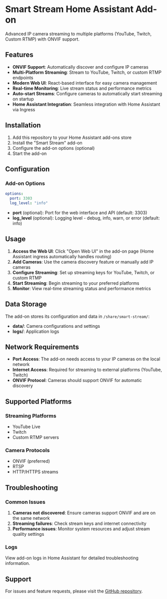 # Smart Stream Home Assistant Add-on

Advanced IP camera streaming to multiple platforms (YouTube, Twitch, Custom RTMP) with ONVIF support.

## Features

- **ONVIF Support**: Automatically discover and configure IP cameras
- **Multi-Platform Streaming**: Stream to YouTube, Twitch, or custom RTMP endpoints
- **Modern Web UI**: React-based interface for easy camera management
- **Real-time Monitoring**: Live stream status and performance metrics
- **Auto-start Streams**: Configure cameras to automatically start streaming on startup
- **Home Assistant Integration**: Seamless integration with Home Assistant via Ingress

## Installation

1. Add this repository to your Home Assistant add-ons store
2. Install the "Smart Stream" add-on
3. Configure the add-on options (optional)
4. Start the add-on

## Configuration

### Add-on Options

```yaml
options:
  port: 3303
  log_level: "info"
```

- **port** (optional): Port for the web interface and API (default: 3303)
- **log_level** (optional): Logging level - debug, info, warn, or error (default: info)

## Usage

1. **Access the Web UI**: Click "Open Web UI" in the add-on page (Home Assistant ingress automatically handles routing)
2. **Add Cameras**: Use the camera discovery feature or manually add IP cameras
3. **Configure Streaming**: Set up streaming keys for YouTube, Twitch, or custom RTMP
4. **Start Streaming**: Begin streaming to your preferred platforms
5. **Monitor**: View real-time streaming status and performance metrics

## Data Storage

The add-on stores its configuration and data in `/share/smart-stream/`:
- **data/**: Camera configurations and settings
- **logs/**: Application logs

## Network Requirements

- **Port Access**: The add-on needs access to your IP cameras on the local network
- **Internet Access**: Required for streaming to external platforms (YouTube, Twitch)
- **ONVIF Protocol**: Cameras should support ONVIF for automatic discovery

## Supported Platforms

### Streaming Platforms
- YouTube Live
- Twitch
- Custom RTMP servers

### Camera Protocols
- ONVIF (preferred)
- RTSP
- HTTP/HTTPS streams

## Troubleshooting

### Common Issues

1. **Cameras not discovered**: Ensure cameras support ONVIF and are on the same network
2. **Streaming failures**: Check stream keys and internet connectivity
3. **Performance issues**: Monitor system resources and adjust stream quality settings

### Logs

View add-on logs in Home Assistant for detailed troubleshooting information.

## Support

For issues and feature requests, please visit the [GitHub repository](https://github.com/your-repo/smart-stream).
